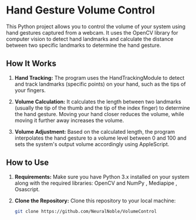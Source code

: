 # Hand Gesture Volume Control

This Python project allows you to control the volume of your system using hand gestures captured from a webcam. It uses the OpenCV library for computer vision to detect hand landmarks and calculate the distance between two specific landmarks to determine the hand gesture.

## How It Works

1. **Hand Tracking:** The program uses the HandTrackingModule to detect and track landmarks (specific points) on your hand, such as the tips of your fingers.

2. **Volume Calculation:** It calculates the length between two landmarks (usually the tip of the thumb and the tip of the index finger) to determine the hand gesture. Moving your hand closer reduces the volume, while moving it further away increases the volume.

3. **Volume Adjustment:** Based on the calculated length, the program interpolates the hand gesture to a volume level between 0 and 100 and sets the system's output volume accordingly using AppleScript.

## How to Use

1. **Requirements:** Make sure you have Python 3.x installed on your system along with the required libraries: OpenCV and NumPy , Mediapipe , Osascript.

2. **Clone the Repository:** Clone this repository to your local machine:

   ```bash
   git clone https://github.com/NeuralNoble/VolumeControl
```
